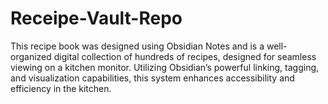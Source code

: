 # Receipe-Vault-Repo
This recipe book was designed using Obsidian Notes and is a well-organized digital collection of hundreds of recipes, designed for seamless viewing on a kitchen monitor. Utilizing Obsidian’s powerful linking, tagging, and visualization capabilities, this system enhances accessibility and efficiency in the kitchen.

